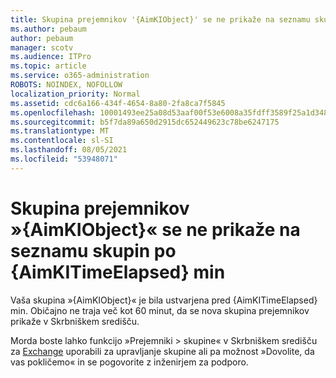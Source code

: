 ```yaml
---
title: Skupina prejemnikov '{AimKIObject}' se ne prikaže na seznamu skupin po {AimKITimeElapsed} min
ms.author: pebaum
author: pebaum
manager: scotv
ms.audience: ITPro
ms.topic: article
ms.service: o365-administration
ROBOTS: NOINDEX, NOFOLLOW
localization_priority: Normal
ms.assetid: cdc6a166-434f-4654-8a80-2fa8ca7f5845
ms.openlocfilehash: 10001493ee25a08d53aaf00f53e6008a35fdff3589f25a1d348547de08a6fd3a
ms.sourcegitcommit: b5f7da89a650d2915dc652449623c78be6247175
ms.translationtype: MT
ms.contentlocale: sl-SI
ms.lasthandoff: 08/05/2021
ms.locfileid: "53948071"
---
```

# <a name="distribution-group-aimkiobject-not-showing-in-groups-list-after-aimkitimeelapsed-minutes"></a>Skupina prejemnikov »{AimKIObject}« se ne prikaže na seznamu skupin po {AimKITimeElapsed} min

Vaša skupina »{AimKIObject}« je bila ustvarjena pred {AimKITimeElapsed} min. Običajno ne traja več kot 60 minut, da se nova skupina prejemnikov prikaže v Skrbniškem središču.
  
Morda boste lahko funkcijo »Prejemniki > skupine« v Skrbniškem središču za [Exchange](https://outlook.office365.com/ecp/?rfr=Admin_o365&amp;exsvurl=1&amp;mkt=en-US.aspx) uporabili za upravljanje skupine ali pa možnost »Dovolite, da vas pokličemo« in se pogovorite z inženirjem za podporo. 
  